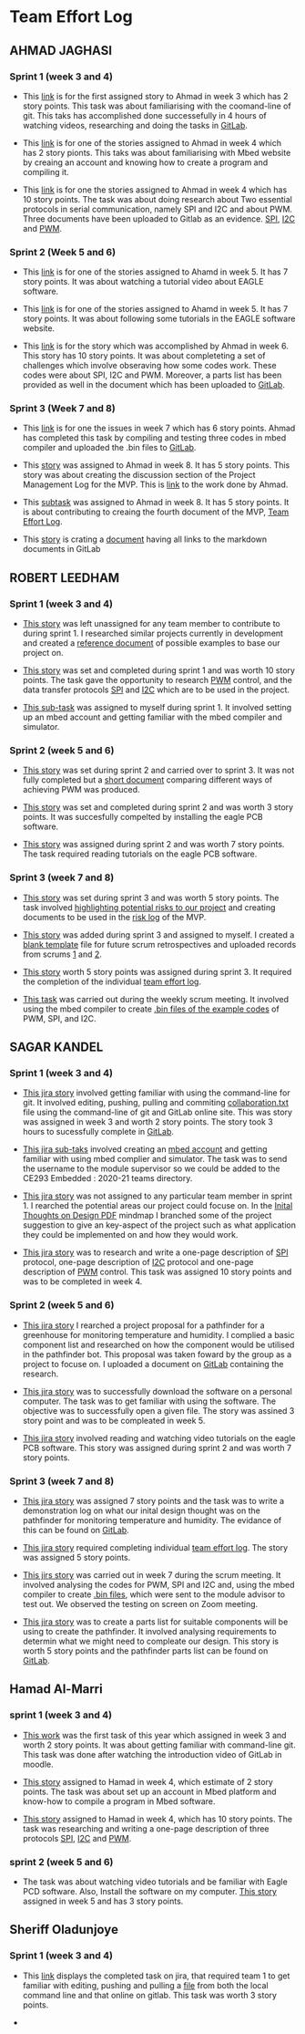 # Team Effort Log
## AHMAD JAGHASI
### Sprint 1 (week 3 and 4)
* This [link](https://cseejira.essex.ac.uk/browse/A293011-2) is for the first assigned story to Ahmad in week 3 which has 2 story points. This task was about familiarising with the coomand-line of git. This taks has accomplished done successefully in 4 hours of watching videos, researching and doing the tasks in [GitLab](https://cseegit.essex.ac.uk/2020_ce293/ce293_team01/-/blob/2c3bc0e83c7855eaf3bf8670a6c0664e34451dc5/collaboration.txt).

* This [link](https://cseejira.essex.ac.uk/browse/A293011-16) is for one of the stories assigned to Ahmad in week 4 which has 2 story pionts. This taks was about familiarising with Mbed website by creaing an account and knowing how to create a program and compiling it.

* This [link](https://cseejira.essex.ac.uk/browse/A293011-27) is for one the stories assigned to Ahmad in week 4 which has 10 story points. The task was about doing research about Two essential protocols in serial communication, namely SPI and I2C and about PWM. Three documents have been uploaded to Gitlab as an evidence. [SPI](https://cseegit.essex.ac.uk/2020_ce293/ce293_team01/-/blob/95618ed755517b200ce90401915c32f6b84f746a/Week_4_Documents/Ahmad%20Jaghasi/description_of_SPI.pdf), [I2C](https://cseegit.essex.ac.uk/2020_ce293/ce293_team01/-/blob/95618ed755517b200ce90401915c32f6b84f746a/Week_4_Documents/Ahmad%20Jaghasi/description_of_I2C.pdf) and [PWM](https://cseegit.essex.ac.uk/2020_ce293/ce293_team01/-/blob/95618ed755517b200ce90401915c32f6b84f746a/Week_4_Documents/Ahmad%20Jaghasi/description%20of%20PWM%20.pdf).

### Sprint 2 (Week 5 and 6)
* This [link](https://cseejira.essex.ac.uk/browse/A293011-35)  is for one of the stories assigned to Ahamd in week 5. It has 7 story points. It was about watching a tutorial video about EAGLE software.

* This [link](https://cseejira.essex.ac.uk/browse/A293011-49)  is for one of the stories assigned to Ahamd in week 5. It has 7 story points. It was about following some tutorials in the EAGLE software website.

* This [link](https://cseejira.essex.ac.uk/browse/A293011-62) is for the story which was accomplished by Ahmad in week 6. This story has 10 story points. It was about completeting a set of challenges which involve obseraving how some codes work. These codes were about SPI, I2C and PWM. Moreover, a parts list has been provided as well in the document which has been uploaded to [GitLab](https://cseegit.essex.ac.uk/2020_ce293/ce293_team01/-/blob/95618ed755517b200ce90401915c32f6b84f746a/Week_6_Documents/Ahmad/Ahmad_Week_6_Challenges.pdf).

### Sprint 3 (Week 7 and 8)
* This [link](https://cseejira.essex.ac.uk/browse/A293011-68) is for one the issues in week 7 which has 6 story points. Ahmad has completed this task by compiling and testing three codes in mbed compiler and uploaded the .bin files to [GitLab](https://cseegit.essex.ac.uk/2020_ce293/ce293_team01/-/tree/master/Week_7_Challenges/Ahmad).

* This [story](https://cseejira.essex.ac.uk/browse/A293011-87) was assigned to Ahmad in week 8. It has 5 story points. This story was about creating the discussion section of the Project Management Log for the MVP. This is [link](https://cseegit.essex.ac.uk/2020_ce293/ce293_team01/-/commit/95618ed755517b200ce90401915c32f6b84f746a) to the work done by Ahmad.

* This [subtask](https://cseejira.essex.ac.uk/browse/A293011-90) was assigned to Ahmad in week 8. It has 5 story points. It is about contributing to creaing the fourth document of the MVP, [Team Effort Log](https://cseegit.essex.ac.uk/2020_ce293/ce293_team01/-/blob/3ae1b51aca2d6cab85b3d8244ac21b70456e1bd6/MVP/MVP%20Team%20Effort%20Log.md).

* This [story](https://cseejira.essex.ac.uk/browse/A293011-104) is crating a [document](https://cseegit.essex.ac.uk/2020_ce293/ce293_team01/-/blob/88c810387eb909652e5f6fbe08a7617e530348eb/MVP/team01_mvp.pdf) having all links to the markdown documents in GitLab


## ROBERT LEEDHAM

### Sprint 1 (week 3 and 4)


* [This story](https://cseejira.essex.ac.uk/browse/A293011-9) was left unassigned for any team member to contribute to during sprint 1. I researched similar projects currently in development and created a [reference document](https://cseegit.essex.ac.uk/2020_ce293/ce293_team01/-/blob/master/Week_3_Documents/areas%20of%20interest%20and%20examples.pdf) of possible examples to base our project on.

* [This story](https://cseejira.essex.ac.uk/browse/A293011-28) was set and completed during sprint 1 and was worth 10 story points. The task gave the opportunity to research [PWM](https://cseegit.essex.ac.uk/2020_ce293/ce293_team01/-/blob/master/Week_4_Documents/Robert%20Leedham/Pulse%20Width%20Modulation%20(PWM).pdf) control, and the data transfer protocols [SPI](https://cseegit.essex.ac.uk/2020_ce293/ce293_team01/-/blob/master/Week_4_Documents/Robert%20Leedham/Serial%20Peripheral%20Interface%20(SPI).pdf) and [I2C](https://cseegit.essex.ac.uk/2020_ce293/ce293_team01/-/blob/master/Week_4_Documents/Robert%20Leedham/Inter-integrated%20Circuit%20(I2C).pdf) which are to be used in the project. 

* [This sub-task](https://cseejira.essex.ac.uk/browse/A293011-12) was assigned to myself during sprint 1. It involved setting up an mbed account and getting familiar with the mbed compiler and simulator.

### Sprint 2 (week 5 and 6)
* [This story](https://cseejira.essex.ac.uk/browse/A293011-60) was set during sprint 2 and carried over to sprint 3. It was not fully completed but a [short document](https://cseegit.essex.ac.uk/2020_ce293/ce293_team01/-/blob/master/Week_6_Documents/Robert/PWM_challenge_1.pdf) comparing different ways of achieving PWM was produced.

* [This story](https://cseejira.essex.ac.uk/browse/A293011-46) was set and completed during sprint 2 and was worth 3 story points. It was succesfully compelted by installing the eagle PCB software.

* [This story](https://cseejira.essex.ac.uk/browse/A293011-44) was assigned during sprint 2 and was worth 7 story points. The task required reading tutorials on the eagle PCB software. 

### Sprint 3 (week 7 and 8)
* [This story](https://cseejira.essex.ac.uk/browse/A293011-83) was set during sprint 3 and was worth 5 story points. The task involved [highlighting potential risks to our project](https://cseegit.essex.ac.uk/2020_ce293/ce293_team01/-/blob/master/Risk%20Management/Potential_Project_Risks.pdf) and creating documents to be used in the [risk log](https://cseegit.essex.ac.uk/2020_ce293/ce293_team01/-/blob/master/MVP/MVP%20Requirements%20and%20Risk%20Log.md) of the MVP.

* [This story](https://cseejira.essex.ac.uk/browse/A293011-106) was added during sprint 3 and assigned to myself. I created a [blank template](https://cseegit.essex.ac.uk/2020_ce293/ce293_team01/-/blob/master/Scrum%20Retrospectives/Scrum_Retrospective_Template.docx) file for future scrum retrospectives and uploaded records from scrums [1](https://cseegit.essex.ac.uk/2020_ce293/ce293_team01/-/blob/master/Scrum%20Retrospectives/Scrum_01_Retrospective.pdf) and [2](https://cseegit.essex.ac.uk/2020_ce293/ce293_team01/-/blob/master/Scrum%20Retrospectives/Scrum_02_Retrospective.pdf).

* [This story](https://cseejira.essex.ac.uk/browse/A293011-91)  worth 5 story points was assigned during sprint 3. It required the completion of the individual [team effort log](https://cseegit.essex.ac.uk/2020_ce293/ce293_team01/-/blob/master/MVP/MVP%20Team%20Effort%20Log.md).

*  [This task](https://cseejira.essex.ac.uk/browse/A293011-69) was carried out during the weekly scrum meeting. It involved using the mbed compiler to create [.bin files of the example codes](https://cseegit.essex.ac.uk/2020_ce293/ce293_team01/-/tree/master/Week_7_Challenges/Robert)  of PWM, SPI, and I2C.

## SAGAR KANDEL
### Sprint 1 (week 3 and 4)
* [This jira story]() involved getting familiar with using the command-line for git. It involved editing, pushing, pulling and commiting [collaboration.txt](https://cseegit.essex.ac.uk/2020_ce293/ce293_team01/-/blob/master/Week_3_Documents/collaboration.txt) file using the command-line of git and GitLab online site. This was story was assigned in week 3 and worth 2 story points. The story took 3 hours to sucessfully complete in [GitLab](https://cseegit.essex.ac.uk/2020_ce293/ce293_team01/-/commit/1eea75205b8e32087cdcfba404abe6a73c57182d). 

* [This jira sub-taks]() involved creating an [mbed account](https://os.mbed.com/teams/CE261-2014-15/) and getting familiar with using mbed complier and simulator. The task was to send the username to the module supervisor so we could be added to the CE293 Embedded : 2020-21 teams directory. 

* [This jira story]() was not assigned to any particular team member in sprint 1. I rearched the potential areas our project could focuse on. In the [Inital Thoughts on Design PDF](https://cseegit.essex.ac.uk/2020_ce293/ce293_team01/-/blob/master/Week_3_Documents/Initial_thoughts_on_Design_.pdf) mindmap I branched some of the project suggestion to give an key-aspect of the project such as what application they could be implemented on and how they would work.

* [This jira story]() was to research and write a one-page description of [SPI](https://cseegit.essex.ac.uk/2020_ce293/ce293_team01/-/blob/master/Week_4_Documents/Sagar%20Kandel/Description_of_SPI.pdf) protocol, one-page description of [I2C](https://cseegit.essex.ac.uk/2020_ce293/ce293_team01/-/blob/master/Week_4_Documents/Sagar%20Kandel/Description_of_I2C.pdf) protocol and one-page description of [PWM](https://cseegit.essex.ac.uk/2020_ce293/ce293_team01/-/blob/master/Week_4_Documents/Sagar%20Kandel/Description_of_PWM.pdf) control. This task was assigned 10 story points and was to be completed in week 4.  

### Sprint 2 (week 5 and 6)
* [This jira story]() I rearched a project proposal for a pathfinder for a greenhouse for monitoring temperature and humidity. I complied a basic component list and researched on how the component would be utilised in the pathfinder bot. This proposal was taken foward by the group as a project to focuse on. I uploaded a document on [GitLab](https://cseegit.essex.ac.uk/2020_ce293/ce293_team01/-/blob/master/Week_6_Documents/Sagar%20Kandel/_sk17834__week6.pdf) containing the research.  

* [This jira story]() was to successfully download the software on a personal computer. The task was to get familiar with using the software. The objective was to successfully open a given file. The story was assined 3 story point and was to be compleated in week 5. 

* [This jira story]() involved reading and watching video tutorials on the eagle PCB software. This story was assigned during sprint 2 and was worth 7 story points. 

### Sprint 3 (week 7 and 8)
* [This jira story](https://cseejira.essex.ac.uk/browse/A293011-81) was assigned 7 story points and the task was to write a demonstration log on what our inital design thought was on the pathfinder for monitoring temperature and humidity. The evidance of this can be found on [GitLab](https://cseegit.essex.ac.uk/2020_ce293/ce293_team01/-/edit/master/MVP/MVP%20Team%20Effort%20Log.md). 

* [This jira story](https://cseejira.essex.ac.uk/browse/A293011-89) required completing individual [team effort log](https://cseegit.essex.ac.uk/2020_ce293/ce293_team01/-/blob/master/MVP/MVP%20Team%20Effort%20Log.md). The story was assigned 5 story points.  

* [This jirs story](https://cseejira.essex.ac.uk/browse/A293011-70) was carried out in week 7 during the scrum meeting. It involved analysing the codes for PWM, SPI and I2C and, using the mbed compiler to create [.bin files](https://cseegit.essex.ac.uk/2020_ce293/ce293_team01/-/blob/master/Week_7_Challenges/Sagar%20Kandel/Team01.zip), which were sent to the module advisor to test out. We observed the testing on screen on Zoom meeting.

* [This jira story](https://cseejira.essex.ac.uk/browse/A293011-76) was to create a parts list for suitable components will be using to create the pathfinder. It involved analysing requirements to determin what we might need to compleate our design. This story is worth 5 story points and the pathfinder parts list can be found on [GitLab](). 

## Hamad Al-Marri
### sprint 1 (week 3 and 4)
* [This work](https://cseejira.essex.ac.uk/browse/A293011-7) was the first task of this year which assigned in week 3 and worth  2 story points. It was about getting familiar with command-line git. This task was done after watching the introduction video of GitLab  in moodle.

* [This story](https://cseejira.essex.ac.uk/browse/A293011-17) assigned to Hamad in week 4, which estimate of 2 story points. The task was about set up an account in Mbed platform and know-how to compile a program in Mbed software.

* [This story](https://cseejira.essex.ac.uk/browse/A293011-25) assigned to Hamad in week 4, which has 10 story points. The task was researching and writing a one-page description of three protocols [SPI](https://cseegit.essex.ac.uk/2020_ce293/ce293_team01/-/blob/master/Week_4_Documents/Hamad%20Al-Marri/Description_of_SPI.pdf), [I2C](https://cseegit.essex.ac.uk/2020_ce293/ce293_team01/-/blob/master/Week_4_Documents/Hamad%20Al-Marri/Description_of_I2C.pdf) and [PWM](https://cseegit.essex.ac.uk/2020_ce293/ce293_team01/-/blob/master/Week_4_Documents/Hamad%20Al-Marri/Description_of_PWM.pdf).

### sprint 2 (week 5 and 6)
* The task was about watching video tutorials and be familiar with  Eagle PCD software.  Also, Install the software on my computer. [This story](https://cseejira.essex.ac.uk/browse/A293011-39) assigned in week 5 and has 3 story points.

## Sheriff Oladunjoye
### Sprint 1 (week 3 and 4)
* This [link](https://cseejira.essex.ac.uk/projects/A293011/issues/A293011-1?filter=doneissues) displays the completed task on jira, that required team 1 to get familiar with editing, pushing and pulling a [file](https://cseegit.essex.ac.uk/2020_ce293/ce293_team01/-/blob/master/Week_3_Documents/collaboration.txt) from both the local command line and that online on gitlab. This task was worth 3 story points. 

* 
